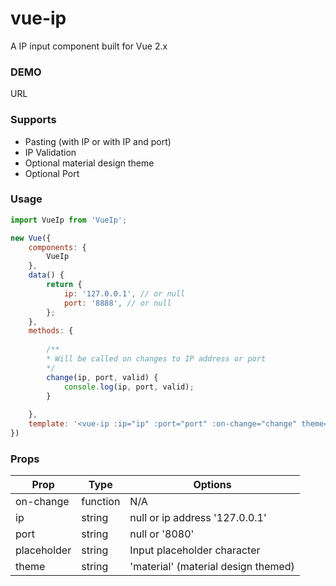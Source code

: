 # vue-ip
A IP input component built for Vue 2.x

### DEMO
URL

### Supports
* Pasting (with IP or with IP and port)
* IP Validation
* Optional material design theme
* Optional Port

### Usage
```javascript
import VueIp from 'VueIp';

new Vue({
    components: {
        VueIp
    },
    data() {
        return {
            ip: '127.0.0.1', // or null
            port: '8888', // or null
        };
    },
    methods: {
        
        /**
        * Will be called on changes to IP address or port 
        */
        change(ip, port, valid) {
            console.log(ip, port, valid);
        }
        
    },
    template: '<vue-ip :ip="ip" :port="port" :on-change="change" theme="material"></vue-ip>'
})
```

### Props

| Prop        	| Type     	| Options                             	|
|-------------	|----------	|-------------------------------------	|
| on-change   	| function 	| N/A                                 	|
| ip          	| string   	| null or ip address '127.0.0.1'      	|
| port        	| string   	| null or '8080'                      	|
| placeholder 	| string   	| Input placeholder character         	|
| theme       	| string   	| 'material' (material design themed) 	|
